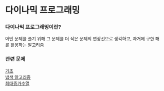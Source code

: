 # 다이나믹 프로그래밍
### 다이나믹 프로그래밍이란?
   어떤 문제를 풀기 위해 그 문제를 더 작은 문제의 연장선으로 생각하고, 과거에 구한 해를 활용하는 알고리즘
   
### 관련 문제
[기초](/dy/inflearn/Ch10_1.java) <br>
[냅색 알고리즘](냅색_알고리즘.md) <br>
[최대증가수열](최대증가수열.md) <br>

